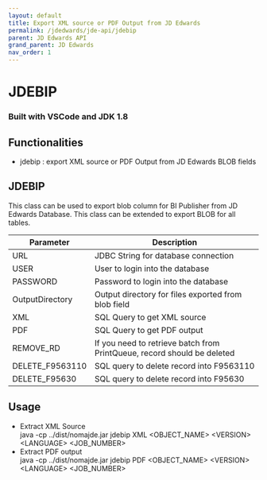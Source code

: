 ```yaml
---
layout: default
title: Export XML source or PDF Output from JD Edwards
permalink: /jdedwards/jde-api/jdebip
parent: JD Edwards API
grand_parent: JD Edwards
nav_order: 1
---
```


# JDEBIP
### Built with VSCode and JDK 1.8

## Functionalities
- jdebip : export XML source or PDF Output from JD Edwards BLOB fields

## JDEBIP
This class can be used to export blob column for BI Publisher from JD Edwards Database. This class can be extended to export BLOB for all tables.

| Parameter     | Description                       |
| ---           | ---                               |
| URL   |   JDBC String for database connection |
| USER  | User to login into the database |
| PASSWORD | Password to login into the database |
| OutputDirectory | Output directory for files exported from blob field |
| XML   | SQL Query to get XML source |
| PDF   | SQL Query to get PDF output |
| REMOVE_RD | If you need to retrieve batch from PrintQueue, record should be deleted |
| DELETE_F9563110 | SQL query to delete record into F9563110 |
| DELETE_F95630 | SQL query to delete record into F95630 |

## Usage
- Extract XML Source\
java -cp ../dist/nomajde.jar jdebip XML \<OBJECT_NAME> \<VERSION> \<LANGUAGE> \<JOB_NUMBER>
- Extract PDF output\
java -cp ../dist/nomajde.jar jdebip PDF \<OBJECT_NAME> \<VERSION> \<LANGUAGE> \<JOB_NUMBER>
